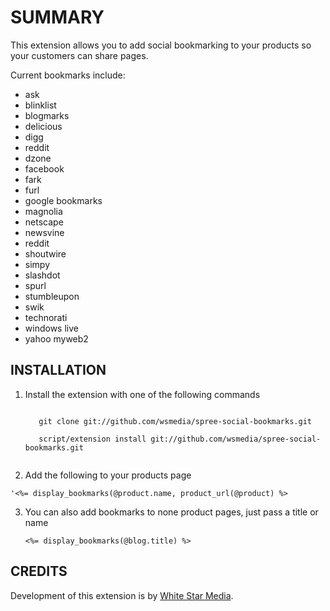 SUMMARY
=======

This extension allows you to add social bookmarking to your products so your customers can share pages.

Current bookmarks include: 
* ask
* blinklist
* blogmarks
* delicious
* digg
* reddit
* dzone
* facebook
* fark
* furl
* google bookmarks
* magnolia
* netscape
* newsvine
* reddit
* shoutwire
* simpy
* slashdot
* spurl
* stumbleupon
* swik
* technorati
* windows live
* yahoo myweb2

INSTALLATION
------------

1. Install the extension with one of the following commands

      <pre><code>
	  git clone git://github.com/wsmedia/spree-social-bookmarks.git
	  
      script/extension install git://github.com/wsmedia/spree-social-bookmarks.git
	  </code></pre>

2. Add the following to your products page
  <pre><code>'<%= display_bookmarks(@product.name, product_url(@product) %></code></pre>

3. You can also add bookmarks to none product pages, just pass a title or name
   <pre><code><%= display_bookmarks(@blog.title) %></code></pre>

CREDITS
--------

Development of this extension is by [White Star Media][1].

[1]: http://www.whitestarmedia.co.uk/
